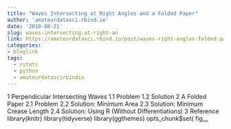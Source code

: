 ```yaml
---
title: "Waves Intersecting at Right Angles and a Folded Paper"
author: 'amateurdatasci.rbind.io'
date: '2018-08-21'
slug: waves-intersecting-at-right-an
link: https://amateurdatasci.rbind.io/post/waves-right-angles-folded-paper/
categories:
- bloglink
tags:
  - rstats
  - python
  - amateurdatascirbindio
---
```


1 Perpendicular Intersecting Waves 1.1 Problem 1.2 Solution 2 A Folded Paper 2.1 Problem 2.2 Solution: Minimum Area 2.3 Solution: Minimum Crease Length 2.4 Solution: Using R (Without Differentiations) 3 Reference library(knitr) library(tidyverse) library(ggthemes) opts_chunk$set( fig[... <i class="fas fa-external-link-alt"></i>](https://amateurdatasci.rbind.io/post/waves-right-angles-folded-paper/)

